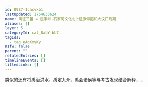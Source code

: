 ```yaml
---
id: 0987-1cacvkb1
lastUpdated: 1754633624
name: 禹征三苗 = 屈家岭-石家河文化北上征服仰韶和大汶口晚期
aliases: []
layer: 5
categoryId: cat_8abY-bU7
tagIds:
  - tag_eAgXxyKy
nsfw: false
parent: ""
relatedEntries: []
timelineEvents: []
titledLinks: []
---
```


类似的还有将禹治洪水、禹定九州、禹会诸侯等与考古发现结合解释……